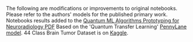 The following are modifications or improvements to original notebooks. Please refer to the authors' models for the published primary work.
Notebooks results added to the [Quantum ML Algorithms Prototyping for Neuroradiology PDF](https://www.chemicalqdevice.com/quantum-ml-algorithms-prototyping-for-neuroradiology) Based on the 'Quantum Transfer Learning' [PennyLane model](https://pennylane.ai/qml/demos/tutorial_quantum_transfer_learning). 44 Class Brain Tumor Dataset is on [Kaggle](https://www.kaggle.com/datasets/fernando2rad/brain-tumor-mri-images-44c?select=Germinoma+T2).
